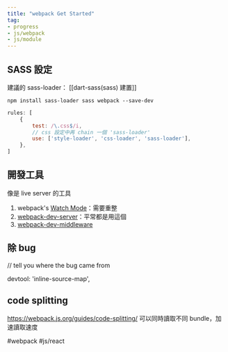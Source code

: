 ```yaml
---
title: "webpack Get Started"
tag: 
- progress
- js/webpack
- js/module
---
```

## SASS 設定
建議的 sass-loader： [[dart-sass(sass) 建置]]

```shell
npm install sass-loader sass webpack --save-dev
```
```js
rules: [
	{
		test: /\.css$/i,
		// css 設定中再 chain 一個 'sass-loader'
		use: ['style-loader', 'css-loader', 'sass-loader'],
	},
]
```


## 開發工具
像是 live server 的工具
1.  webpack's [Watch Mode](https://webpack.js.org/configuration/watch/#watch)：需要重整
2.  [webpack-dev-server](https://github.com/webpack/webpack-dev-server)：平常都是用這個
3.  [webpack-dev-middleware](https://github.com/webpack/webpack-dev-middleware)

## 除 bug
// tell you where the bug came from

devtool: 'inline-source-map',

## code splitting 
https://webpack.js.org/guides/code-splitting/
可以同時讀取不同 bundle，加速讀取速度


#webpack #js/react 